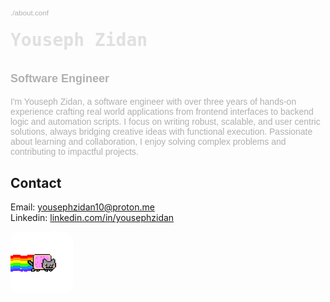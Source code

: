 <div style="font-family: trebuchet MS, sans-serif; color: #B0B0B0; margin-bottom: 20px; max-width: 600;">
  <small>./about.conf</small>
  <h1 style="margin-top: 20px; font-family: monospace; color: #E0E0E0;">
    Youseph Zidan
    <br>
    <h3 style="font-size: 18px; color: #B0B0B0; padding-top: 10px">Software Engineer</h3>
  </h1>
  <p>
    I'm Youseph Zidan, a software engineer with over three years of hands-on experience crafting real world applications from frontend interfaces to backend logic and automation scripts. I focus on writing robust, scalable, and user centric solutions, always bridging creative ideas with functional execution. Passionate about learning and collaboration, I enjoy solving complex problems and contributing to impactful projects.
  </p>
</div>

<!--
<div style="margin-bottom: 20px;">
  <div style="display: flex; align-items: center; gap: 8px;">
    <h2><img src="./assets/github.gif" width="36" alt="fun animation" style="border-radius: 16px;" /><br> | ./tech_stack.conf <tr> </h2>
    <img src="./assets/github.gif" width="36" alt="fun animation" style="border-radius: 16px;" /><br>
  </div>

  <h3>Languages</h3>
  <div style="display: flex; flex-wrap: wrap; gap: 12px;">
    <div style="background-color:#101010; color:#fff; padding:8px 12px; border-radius:8px;">Python</div>
    <div style="background-color:#101010; color:#fff; padding:8px 12px; border-radius:8px;">Javascript</div>
    <div style="background-color:#101010; color:#fff; padding:8px 12px; border-radius:8px;">SQL</div>
    <div style="background-color:#101010; color:#fff; padding:8px 12px; border-radius:8px;">MU | HTML, CSS</div>
  </div>

  <h3>Frameworks/libs</h3>
  <div style="display: flex; flex-wrap: wrap; gap: 12px;">
    <div style="background-color:#101010; color:#fff; padding:8px 12px; border-radius:8px;">Flask</div>
    <div style="background-color:#101010; color:#fff; padding:8px 12px; border-radius:8px;">SocketIO</div>
    <div style="background-color:#101010; color:#fff; padding:8px 12px; border-radius:8px;">React</div>
    <div style="background-color:#101010; color:#fff; padding:8px 12px; border-radius:8px;">TailwindCSS</div>
    <div style="background-color:#101010; color:#fff; padding:8px 12px; border-radius:8px;">Sass</div>
    <div style="background-color:#101010; color:#fff; padding:8px 12px; border-radius:8px;">Asyncio</div>
  </div>

  <h3>Databases</h3>
  <div style="display: flex; flex-wrap: wrap; gap: 12px;">
    <div style="background-color:#101010; color:#fff; padding:8px 12px; border-radius:8px;">PostgresSQL</div>
    <div style="background-color:#101010; color:#fff; padding:8px 12px; border-radius:8px;">MongoDB</div>
  </div>

  <h3>DevOps</h3>
  <div style="display: flex; flex-wrap: wrap; gap: 12px;">
    <div style="background-color:#101010; color:#fff; padding:8px 12px; border-radius:8px;">AWS</div>
    <div style="background-color:#101010; color:#fff; padding:8px 12px; border-radius:8px;">Cloud</div>
    <div style="background-color:#101010; color:#fff; padding:8px 12px; border-radius:8px;">Git</div>
    <div style="background-color:#101010; color:#fff; padding:8px 12px; border-radius:8px;">Linux</div>
    <div style="background-color:#101010; color:#fff; padding:8px 12px; border-radius:8px;">CI/CD</div>
  </div>
</div>
-->

<div style="margin-bottom: 20px;">
  <h2>Contact</h2>
  <p>
    Email: <a href="mailto:yousephzidan10@proton.me"> yousephzidan10@proton.me </a><br>
    Linkedin: <a href="https://www.linkedin.com/in/yousephzidan/" target="_blank" rel="noopener noreferrer"> linkedin.com/in/yousephzidan </a>
  </p>
  <img align="center" src="./assets/cat.gif" width="100" alt="fun animation" style="border-radius: 16px;" /><br>
</div>
